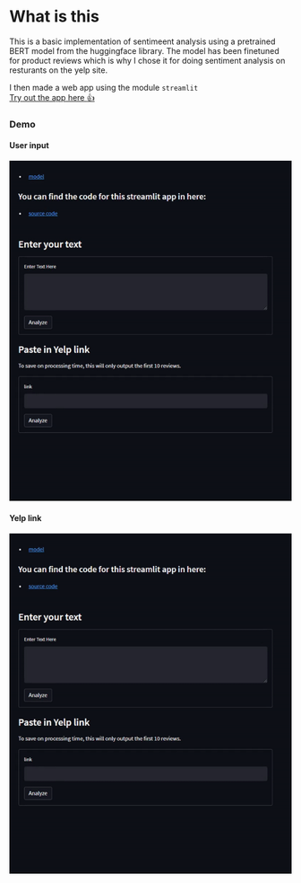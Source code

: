 # What is this
This is a basic implementation of sentimeent analysis using a pretrained BERT model from the huggingface library. The model has been finetuned for product reviews which is why I chose it for doing sentiment analysis on resturants on the yelp site.  

I then made a web app using the module `streamlit`  
[Try out the app here :+1: ](https://elpatatone-sentiment-analysis-bert-app-pk9978.streamlitapp.com)

### Demo
#### User input
![](text.gif)

#### Yelp link
![](link.gif)
